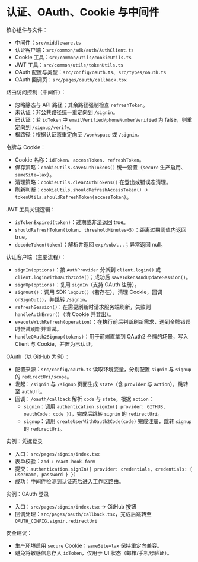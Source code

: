 # 认证、OAuth、Cookie 与中间件

核心组件与文件：
- 中间件：`src/middleware.ts`
- 认证客户端：`src/common/sdk/auth/AuthClient.ts`
- Cookie 工具：`src/common/utils/cookieUtils.ts`
- JWT 工具：`src/common/utils/tokenUtils.ts`
- OAuth 配置与类型：`src/config/oauth.ts`、`src/types/oauth.ts`
- OAuth 回调页：`src/pages/oauth/callback.tsx`

路由访问控制（中间件）：
- 忽略静态与 API 路径；其余路径强制检查 `refreshToken`。
- 未认证：非公共路径统一重定向到 `/signin`。
- 已认证：若 `idToken` 中 `emailVerified/phoneNumberVerified` 为 false，则重定向到 `/signup/verify`。
- 根路径：根据认证态重定向至 `/workspace` 或 `/signin`。

令牌与 Cookie：
- Cookie 名称：`idToken`、`accessToken`、`refreshToken`。
- 保存策略：`cookieUtils.saveAuthTokens()` 统一设置（`secure` 生产启用、`sameSite=lax`）。
- 清理策略：`cookieUtils.clearAuthTokens()` 在登出或错误态清理。
- 刷新判断：`cookieUtils.shouldRefreshAccessToken()` → `tokenUtils.shouldRefreshToken(accessToken)`。

JWT 工具关键逻辑：
- `isTokenExpired(token)`：过期或非法返回 true。
- `shouldRefreshToken(token, thresholdMinutes=5)`：距离过期阈值内返回 true。
- `decodeToken(token)`：解析并返回 `exp/sub/...`；异常返回 null。

认证客户端（主要流程）：
- `signIn(options)`：按 `AuthProvider` 分派到 `client.login()` 或 `client.loginWithOauth2Code()`；成功后 `saveTokensAndUpdateSession()`。
- `signUp(options)`：复用 `signIn`（支持 OAuth 注册）。
- `signOut()`：调用 SDK `logout()`（若存在），清理 Cookie，回调 `onSignOut()`，并跳转 `/signin`。
- `refreshSession()`：在需要刷新时请求服务端刷新，失败则 `handleAuthError()`（清 Cookie 并登出）。
- `executeWithRefresh(operation)`：在执行前后判断刷新需求，遇到令牌错误时尝试刷新并重试。
- `handleOAuth2Signup(tokens)`：用于前端直拿到 OAuth2 令牌的场景，写入 Client 与 Cookie，并置为已认证。

OAuth（以 GitHub 为例）：
- 配置来源：`src/config/oauth.ts` 读取环境变量，分别配置 `signin` 与 `signup` 的 `redirectUri/scope`。
- 发起：`/signin` 与 `/signup` 页面生成 `state`（含 `provider` 与 `action`），跳转至 `authUrl`。
- 回调：`/oauth/callback` 解析 `code` 与 `state`，根据 `action`：
  - `signin`：调用 `authentication.signIn({ provider: GITHUB, oauthCode: code })`，完成后跳转 `signin` 的 `redirectUri`。
  - `signup`：调用 `createUserWithOauth2Code(code)` 完成注册，跳转 `signup` 的 `redirectUri`。

实例：凭据登录
- 入口：`src/pages/signin/index.tsx`
- 表单校验：`zod` + `react-hook-form`
- 提交：`authentication.signIn({ provider: credentials, credentials: { username, password } })`
- 成功：中间件检测到认证态后进入工作区路由。

实例：OAuth 登录
- 入口：`src/pages/signin/index.tsx` → GitHub 按钮
- 回调处理：`src/pages/oauth/callback.tsx`，完成后跳转至 `OAUTH_CONFIG.signin.redirectUri`

安全建议：
- 生产环境启用 `secure` Cookie；`sameSite=lax` 保持重定向兼容。
- 避免将敏感信息存入 `idToken`，仅用于 UI 状态（邮箱/手机号验证）。